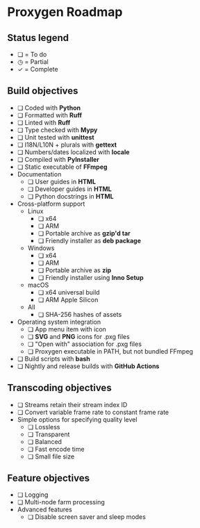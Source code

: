 # Proxygen Roadmap

## Status legend

- ❏ = To do
- ◷ = Partial
- ✓ = Complete

## Build objectives

- ❏ Coded with **Python**
- ❏ Formatted with **Ruff**
- ❏ Linted with **Ruff**
- ❏ Type checked with **Mypy**
- ❏ Unit tested with **unittest**
- ❏ I18N/L10N + plurals with **gettext**
- ❏ Numbers/dates localized with **locale**
- ❏ Compiled with **PyInstaller**
- ❏ Static executable of **FFmpeg**
- Documentation
  - ❏ User guides in **HTML**
  - ❏ Developer guides in **HTML**
  - ❏ Python docstrings in **HTML**
- Cross-platform support
  - Linux
    - ❏ x64
    - ❏ ARM
    - ❏ Portable archive as **gzip'd tar**
    - ❏ Friendly installer as **deb package**
  - Windows
    - ❏ x64
    - ❏ ARM
    - ❏ Portable archive as **zip**
    - ❏ Friendly installer using **Inno Setup**
  - macOS
    - ❏ x64 universal build
    - ❏ ARM Apple Silicon
  - All
    - ❏ SHA-256 hashes of assets
- Operating system integration
  - ❏ App menu item with icon
  - ❏ **SVG** and **PNG** icons for .pxg files
  - ❏ "Open with" association for .pxg files
  - ❏ Proxygen executable in PATH, but not bundled FFmpeg
- ❏ Build scripts with **bash**
- ❏ Nightly and release builds with **GitHub Actions**

## Transcoding objectives

- ❏ Streams retain their stream index ID
- ❏ Convert variable frame rate to constant frame rate
- Simple options for specifying quality level
  - ❏ Lossless
  - ❏ Transparent
  - ❏ Balanced
  - ❏ Fast encode time
  - ❏ Small file size

## Feature objectives

- ❏ Logging
- ❏ Multi-node farm processing
- Advanced features
  - ❏ Disable screen saver and sleep modes
